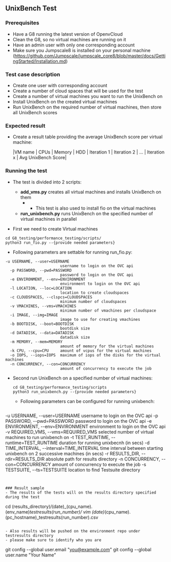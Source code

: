 ## UnixBench Test

### Prerequisites
- Have a G8 running the latest version of OpenvCloud
- Clean the G8, so no virtual machines are running on it
- Have an admin user with only one corresponding account
- Make sure you Jumpscale8 is installed on your personal machine
  (https://github.com/Jumpscale/jumpscale_core8/blob/master/docs/GettingStarted/Installation.md)


### Test case description
- Create one user with corresponding account 
- Create a number of cloud spaces that will be used for the test
- Create a number of virtual machines you want to run the UnixBench on
- Install UnixBench on the created virtual machines
- Run UnixBench on the required number of virtual machines, then store all UnixBench scores

### Expected result
- Create a result table providing the average UnixBench score per virtual machine:

  |VM name  | CPUs  | Memory | HDD | Iteration 1 | Iteration 2 | ... | Iteration x | Avg UnixBench Score|

### Running the test
- The test is divided into 2 scripts:

    - **add_vms.py** creates all virtual machines and installs UnixBench on them
      - - This test is also used to install fio on the virtual machines
    - **run_unixbench.py** runs UnixBench on the specified number of virtual machines in parallel

- First we need to create Virtual machines
```
cd G8_testing/performance_testing/scripts/
python3 run_fio.py --{provide needed parameters}
```
  - Following parameters are settable for running run_fio.py:

```
-u USERNAME, --user=USERNAME
                        username to login on the OVC api
  -p PASSWORD, --pwd=PASSWORD
                        password to login on the OVC api
  -e ENVIRONMENT, --env=ENVIRONMENT
                        environment to login on the OVC api
  -l LOCATION, --loc=LOCATION
                        location to create cloudspaces
  -c CLOUDSPACES, --clspcs=CLOUDSPACES
                        minimum number of cloudspaces
  -v VMACHINES, --vms=VMACHINES
                        minimum number of vmachines per cloudspace
  -i IMAGE, --img=IMAGE
                        image to use for creating vmachines
  -b BOOTDISK, --boot=BOOTDISK
                        bootdisk size
  -d DATADISK, --data=DATADISK
                        datadisk size
  -m MEMORY, --mem=MEMORY
                        amount of memory for the virtual machines
  -k CPU, --cpu=CPU     amount of vcpus for the virtual machines
  -o IOPS, --iops=IOPS  maximum of iops of the disks for the virtual machines
  -n CONCURRENCY, --con=CONCURRENCY
                        amount of concurrency to execute the job

```

- Second run UnixBench on a specified number of virtual machines:

  ```
  cd G8_testing/performance_testing/scripts
  python3 run_unixbench.py --{provide needed parameters}
  ```
   - Following parameters can be configured for running unixbench:

  ```  
-u USERNAME, --user=USERNAME
                        username to login on the OVC api
  -p PASSWORD, --pwd=PASSWORD
                        password to login on the OVC api
  -e ENVIRONMENT, --env=ENVIRONMENT
                        environment to login on the OVC api
  -v REQUIRED_VMS, --vms=REQUIRED_VMS
                         selected number of virtual machines to run unixbench
                        on
  -t TEST_RUNTIME, --runtime=TEST_RUNTIME
                        duration for running unixbecnh (in secs)
  -d TIME_INTERVAL, --interval=TIME_INTERVAL
                        time interval between starting unixbench on 2
                        successive machines   (in secs)
  -r RESULTS_DIR, --rdir=RESULTS_DIR
                        absolute path for results directory
  -n CONCURRENCY, --con=CONCURRENCY
                        amount of concurrency to execute the job
  -s TESTSUITE, --ts=TESTSUITE
                        location to find Testsuite directory
```


### Result sample
- The results of the tests will on the results directory specified during the test
  ```
  cd (results_directory)/(date)_(cpu_name).(env_name)_testresults(run_number)/
  vim (date)_(cpu_name).(pc_hostname)_testresults(run_number).csv
  ```

- Also results will be pushed on the environment repo under testresults directory
  - please make sure to identify who you are
  ```
  git config --global user.email "you@example.com"
  git config --global user.name "Your Name"
  ```




